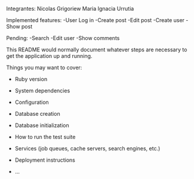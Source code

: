 Integrantes:
Nicolas Grigoriew
Maria Ignacia Urrutia

Implemented features:
	-User Log in
	-Create post
	-Edit post
	-Create user 
	-Show post

Pending:
	-Search
	-Edit user
	-Show comments



This README would normally document whatever steps are necessary to get the
application up and running.

Things you may want to cover:

* Ruby version

* System dependencies

* Configuration

* Database creation

* Database initialization

* How to run the test suite

* Services (job queues, cache servers, search engines, etc.)

* Deployment instructions

* ...
